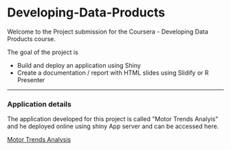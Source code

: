 # Developing-Data-Products
Welcome to the Project submission for the Coursera - Developing Data Products course.

The goal of the project is
- Build and deploy an application using Shiny
- Create a documentation / report with HTML slides using Slidify or R Presenter

***

### Application details
The application developed for this project is called "Motor Trends Analyis" and he deployed online using shiny App server and can be accessed here.

[Motor Trends Analysis](https://sreenez.shinyapps.io/ShinyProject/)
